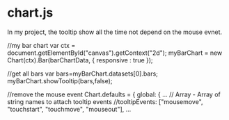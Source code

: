 # chart.js

In my project, the tooltip show all the time not depend on the mouse evnet.

//my bar chart
var ctx = document.getElementById("canvas").getContext("2d");
		myBarChart = new Chart(ctx).Bar(barChartData, {
			responsive : true
		});
		
//get all bars
  var bars=myBarChart.datasets[0].bars;
	myBarChart.showTooltip(bars,false); 
	
//remove the mouse event
Chart.defaults = {
		global: {
		...
			// Array - Array of string names to attach tooltip events
			//tooltipEvents: ["mousemove", "touchstart", "touchmove", "mouseout"],
		...
		
		

